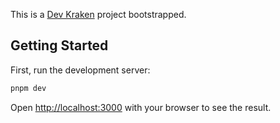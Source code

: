 This is a [Dev Kraken](https://devkraken.com/) project bootstrapped.

## Getting Started

First, run the development server:

```bash
pnpm dev
```

Open [http://localhost:3000](http://localhost:3000) with your browser to see the result.
